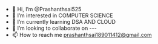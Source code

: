 - 👋 Hi, I’m @Prashanthsai525
- 👀 I’m interested in COMPUTER SCIENCE
- 🌱 I’m currently learning DSA AND CLOUD
- 💞️ I’m looking to collaborate on ---
- 📫 How to reach me prashanthsai189011412@gmail.com

<!---
Prashanthsai525/Prashanthsai525 is a ✨ special ✨ repository because its `README.md` (this file) appears on your GitHub profile.
You can click the Preview link to take a look at your changes.
--->
